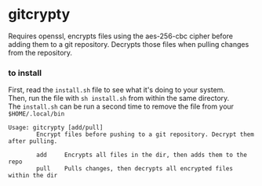 # gitcrypty

Requires openssl, encrypts files using the aes-256-cbc cipher before adding them to a git repository. Decrypts those files when pulling changes from the repository.   
   
### to install
First, read the ```install.sh``` file to see what it's doing to your system.   
Then, run the file with ```sh install.sh``` from within the same directory.    
The ```install.sh``` can be run a second time to remove the file from your ```$HOME/.local/bin```
   
```
Usage: gitcrypty [add/pull]
        Encrypt files before pushing to a git repository. Decrypt them after pulling.

        add     Encrypts all files in the dir, then adds them to the repo
        pull    Pulls changes, then decrypts all encrypted files within the dir
```
